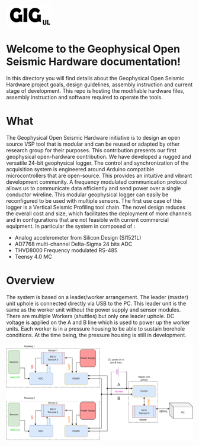 ![GiGUL](https://github.com/Geophysical-Instrumentation-Group-UL/Geophysical-Open-Seismic-Hardware/blob/main/media/GIGul.png)

# Welcome to the Geophysical Open Seismic Hardware documentation!
In this directory you will find details about the Geophysical Open Seismic Hardware project goals, design guidelines, assembly instruction and current stage of development. This repo is hosting the modifiable hardware files, assembly instruction and software required to operate the tools.

# What

 The Geophysical Open Seismic Hardware initiative is to design an open source VSP tool that is modular and can be reused or adapted by other research group for their purposes.  This contribution presents our first geophysical open-hardware contribution. We have developed a rugged and versatile 24-bit geophysical logger. The control and synchronization of the acquisition system is engineered around Arduino compatible microcontrollers that are open-source. This provides an intuitive and vibrant development community. A frequency modulated communication protocol allows us to communicate data efficiently and send power over a single conductor wireline. This modular geophysical logger can easily be reconfigured to be used with multiple sensors. The first use case of this logger is a Vertical Seismic Profiling tool chain. The novel design reduces the overall cost and size, which facilitates the deployment of more channels and in configurations that are not feasible with current commercial equipment. In particular the system in composed of :

- Analog accelerometer from Silicon Design (SI1521L)
- AD7768 multi-channel Delta-Sigma 24 bits ADC
- THVD8000 Frequency modulated RS-485
- Teensy 4.0 MC

# Overview



The system is based on a leader/worker arrangement. The leader (master) unit uphole is connected directly via USB to the PC. This leader unit is the same as the worker unit without the power supply and sensor modules. There are multiple Workers (shuttles) but only one leader uphole. DC voltage is applied on the A and B line which is used to power up the worker units. Each worker is in a pressure housing to be able to sustain borehole conditions. At the time being, the pressure housing is still in development.

![Scheme](https://github.com/Geophysical-Instrumentation-Group-UL/Geophysical-Open-Seismic-Hardware/blob/main/media/schema_avec_communication_github%20(1).png)
